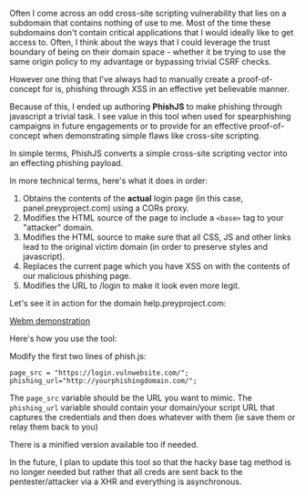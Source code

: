 Often I come across an odd cross-site scripting vulnerability that lies on a subdomain that contains nothing of use to me. Most of the time these subdomains don't contain critical applications that I would ideally like to get access to. Often, I think about the ways that I could leverage the trust boundary of being on their domain space - whether it be trying to use the same origin policy to my advantage or bypassing trivial CSRF checks.

However one thing that I've always had to manually create a proof-of-concept for is, phishing through XSS in an effective yet believable manner.

Because of this, I ended up authoring **PhishJS** to make phishing through javascript a trivial task. I see value in this tool when used for spearphishing campaigns in future engagements or to provide for an effective proof-of-concept when demonstrating simple flaws like cross-site scripting.

In simple terms, PhishJS converts a simple cross-site scripting vector into an effecting phishing payload.

In more technical terms, here's what it does in order:

1. Obtains the contents of the **actual** login page (in this case, panel.preyproject.com) using a CORs proxy.
2. Modifies the HTML source of the page to include a `<base>` tag to your "attacker" domain.
3. Modifies the HTML source to make sure that all CSS, JS and other links lead to the original victim domain (in order to preserve styles and javascript).
4. Replaces the current page which you have XSS on with the contents of our malicious phishing page.
5. Modifies the URL to /login to make it look even more legit.

Let's see it in action for the domain help.preyproject.com:

[Webm demonstration](https://zippy.gfycat.com/KnobbyIncompleteFanworms.webm)

Here's how you use the tool:

Modify the first two lines of phish.js:

```
page_src = "https://login.vulnwebsite.com/";
phishing_url="http://yourphishingdomain.com/";
```

The `page_src` variable should be the URL you want to mimic. The `phishing_url` variable should contain your domain/your script URL that captures the credentials and then does whatever with them (ie save them or relay them back to you)

There is a minified version available too if needed.

In the future, I plan to update this tool so that the hacky base tag method is no longer needed but rather that all creds are sent back to the pentester/attacker via a XHR and everything is asynchronous.
